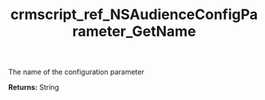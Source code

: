 ﻿---
title: crmscript_ref_NSAudienceConfigParameter_GetName
description: String NSAudienceConfigParameter.GetName()
intellisense: NSAudienceConfigParameter.GetName
keywords: NSAudienceConfigParameter, GetName
so.topic: reference
---

The name of the configuration parameter

**Returns:** String


